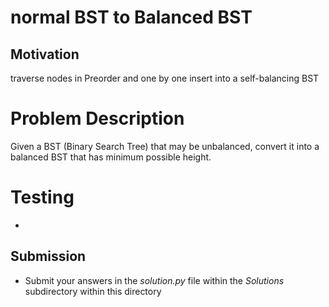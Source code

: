 # normal BST to Balanced BST
## Motivation
traverse nodes in Preorder and one by one insert into a self-balancing BST


# Problem Description
 Given a BST (Binary Search Tree) that may be unbalanced, convert it into a balanced BST that has minimum possible height.

# Testing
* 

## Submission
* Submit your answers in the *solution.py* file within the *Solutions* subdirectory within this directory